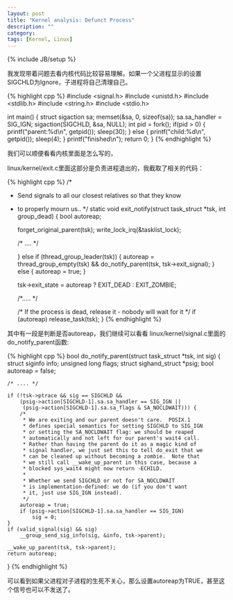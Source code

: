 ```yaml
---
layout: post
title: "Kernel analysis: Defunct Process"
description: ""
category:
tags: [Kernel, Linux]
---
```

{% include JB/setup %}

我发现带着问题去看内核代码比较容易理解。如果一个父进程显示的设置SIGCHLD为Ignore，子进程将自己清理自己。

{% highlight cpp %}
#include <signal.h>
#include <unistd.h>
#include <stdlib.h>
#include <string.h>
#include <stdio.h>

int main() {
	struct sigaction sa;
	memset(&sa, 0, sizeof(sa));
	sa.sa_handler = SIG_IGN;
	sigaction(SIGCHLD, &sa, NULL);
	int pid = fork();
	if(pid > 0) {
		printf("parent:%d\n", getpid());
		sleep(30);
	} else {
		printf("child:%d\n", getpid());
		sleep(4);
	}
	printf("finished\n");
	return 0;
}
{% endhighlight %}

我们可以顺便看看内核里面是怎么写的，

linux/kernel/exit.c里面这部分是负责进程退出的，我截取了相关的代码：

{% highlight cpp %}
/*
 * Send signals to all our closest relatives so that they know
 * to properly mourn us..
 */
static void exit_notify(struct task_struct *tsk, int group_dead)
{
    bool autoreap;

    forget_original_parent(tsk);
    write_lock_irq(&tasklist_lock);

    /* .... */

    } else if (thread_group_leader(tsk)) {
        autoreap = thread_group_empty(tsk) &&
            do_notify_parent(tsk, tsk->exit_signal);
    } else {
        autoreap = true;
    }

    tsk->exit_state = autoreap ? EXIT_DEAD : EXIT_ZOMBIE;

    /*..... */

    /* If the process is dead, release it - nobody will wait for it */
    if (autoreap)
        release_task(tsk);
}
{% endhighlight %}


其中有一段是判断是否autoreap，我们继续可以看看
linux/kernel/signal.c里面的do_notify_parent函数:

{% highlight cpp %}
bool do_notify_parent(struct task_struct *tsk, int sig)
{
    struct siginfo info;
    unsigned long flags;
    struct sighand_struct *psig;
    bool autoreap = false;

    /* .... */

    if (!tsk->ptrace && sig == SIGCHLD &&
        (psig->action[SIGCHLD-1].sa.sa_handler == SIG_IGN ||
         (psig->action[SIGCHLD-1].sa.sa_flags & SA_NOCLDWAIT))) {
        /*
         * We are exiting and our parent doesn't care.  POSIX.1
         * defines special semantics for setting SIGCHLD to SIG_IGN
         * or setting the SA_NOCLDWAIT flag: we should be reaped
         * automatically and not left for our parent's wait4 call.
         * Rather than having the parent do it as a magic kind of
         * signal handler, we just set this to tell do_exit that we
         * can be cleaned up without becoming a zombie.  Note that
         * we still call __wake_up_parent in this case, because a
         * blocked sys_wait4 might now return -ECHILD.
         *
         * Whether we send SIGCHLD or not for SA_NOCLDWAIT
         * is implementation-defined: we do (if you don't want
         * it, just use SIG_IGN instead).
         */
        autoreap = true;
        if (psig->action[SIGCHLD-1].sa.sa_handler == SIG_IGN)
            sig = 0;
    }
    if (valid_signal(sig) && sig)
        __group_send_sig_info(sig, &info, tsk->parent);

    __wake_up_parent(tsk, tsk->parent);
	return autoreap;
}
{% endhighlight %}

可以看到如果父进程对子进程的生死不关心，那么设置autoreap为TRUE，甚至这个信号也可以不发送了。
